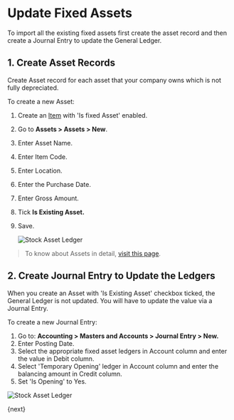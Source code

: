 <!-- add-breadcrumbs -->
# Update Fixed Assets

To import all the existing fixed assets first create the asset record and then create a Journal Entry to update the General Ledger.

## 1. Create Asset Records

Create Asset record for each asset that your company owns which is not fully depreciated.

To create a new Asset:

1. Create an [Item](/docs/v13/user/manual/en/stock/item) with 'Is fixed Asset' enabled.
1. Go to **Assets > Assets > New**.
1. Enter Asset Name.
1. Enter Item Code.
1. Enter Location.
1. Enter the Purchase Date.
1. Enter Gross Amount.
1. Tick **Is Existing Asset.**
1. Save.

    <img class="screenshot" alt="Stock Asset Ledger" src="{{docs_base_url}}/v13/assets/img/accounts/asset_opening_balance.png">

> To know about Assets in detail, [visit this page](/docs/v13/user/manual/en/asset/asset).

## 2. Create Journal Entry to Update the Ledgers

When you create an Asset with 'Is Existing Asset' checkbox ticked, the General Ledger is not updated. You will have to update the value via a Journal Entry.

To create a new Journal Entry:

1. Go to: **Accounting > Masters and Accounts > Journal Entry > New.**
1. Enter Posting Date.
1. Select the appropriate fixed asset ledgers in Account column and enter the value in Debit column.
1. Select 'Temporary Opening' ledger in Account column and enter the balancing amount in Credit column.
1. Set 'Is Opening' to Yes.

<img class="screenshot" alt="Stock Asset Ledger" src="{{docs_base_url}}/v13/assets/img/accounts/journal_entry_for_fixed_asset_opening_balance.png">

{next}
